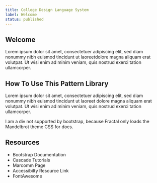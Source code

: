 ```yaml
---
title: College Design Language System
label: Welcome
status: published
---
```

## Welcome

Lorem ipsum dolor sit amet, consectetuer adipiscing elit, sed diam nonummy nibh euismod tincidunt ut laoreetdolore magna aliquam erat volutpat. Ut wisi enim ad minim veniam, quis nostrud exerci tation ullamcorper.

## How To Use This Pattern Library

Lorem ipsum dolor sit amet, consectetuer adipiscing elit, sed diam nonummy nibh euismod tincidunt ut laoreet dolore magna aliquam erat volutpat. Ut wisi enim ad minim veniam, quis nostrud exerci tation ullamcorper.

<div class="mt-5 pt-5">I am a div not supported by bootstrap, because Fractal only loads the Mandelbrot theme CSS for docs.</div>

## Resources

* Bootstrap Documentation
* Cascade Tutorials
* Marcomm Page
* Accessibilty Resource Link
* FontAwesome